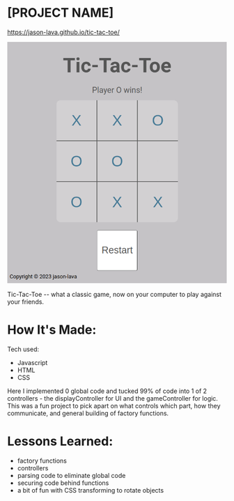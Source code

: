 # [PROJECT NAME]

https://jason-lava.github.io/tic-tac-toe/

![tic-tac-toe](https://github.com/jason-lava/tic-tac-toe/blob/main/Screenshot%20from%202023-05-17%2018-18-11.png)

Tic-Tac-Toe -- what a classic game, now on your computer to play against your friends.

# How It's Made:
Tech used:

* Javascript
* HTML
* CSS

Here I implemented 0 global code and tucked 99% of code into 1 of 2 controllers - the displayController for UI and the gameController for logic.
This was a fun project to pick apart on what controls which part, how they communicate, and general building of factory functions.


# Lessons Learned:

* factory functions
* controllers
* parsing code to eliminate global code
* securing code behind functions
* a bit of fun with CSS transforming to rotate objects
